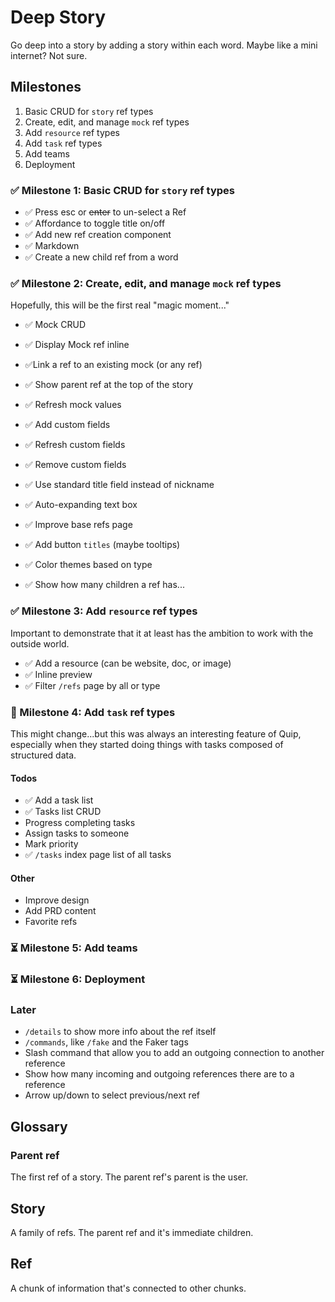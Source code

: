 # Deep Story

Go deep into a story by adding a story within each word. Maybe like a mini internet? Not sure.

## Milestones

1. Basic CRUD for `story` ref types
2. Create, edit, and manage `mock` ref types
3. Add `resource` ref types
4. Add `task` ref types
5. Add teams
6. Deployment

### ✅ Milestone 1: Basic CRUD for `story` ref types

- ✅ Press esc or ~~enter~~ to un-select a Ref
- ✅ Affordance to toggle title on/off
- ✅ Add new ref creation component
- ✅ Markdown
- ✅ Create a new child ref from a word

### ✅ Milestone 2: Create, edit, and manage `mock` ref types

Hopefully, this will be the first real "magic moment..."

- ✅ Mock CRUD
- ✅ Display Mock ref inline
- ✅Link a ref to an existing mock (or any ref)
- ✅ Show parent ref at the top of the story
- ✅ Refresh mock values
- ✅ Add custom fields
- ✅ Refresh custom fields
- ✅ Remove custom fields
- ✅ Use standard title field instead of nickname

- ✅ Auto-expanding text box
- ✅ Improve base refs page
- ✅ Add button `titles` (maybe tooltips)
- ✅ Color themes based on type
- ✅ Show how many children a ref has...

### ✅ Milestone 3: Add `resource` ref types

Important to demonstrate that it at least has the ambition to work with the outside world.

- ✅ Add a resource (can be website, doc, or image)
- ✅ Inline preview
- ✅ Filter `/refs` page by all or type

### 🚧 Milestone 4: Add `task` ref types

This might change...but this was always an interesting feature of Quip, especially when they started doing things with tasks composed of structured data.

#### Todos

- ✅ Add a task list
- ✅ Tasks list CRUD
- Progress completing tasks
- Assign tasks to someone
- Mark priority
- ✅ `/tasks` index page list of all tasks

#### Other

- Improve design
- Add PRD content
- Favorite refs

### ⏳ Milestone 5: Add teams

### ⏳ Milestone 6: Deployment

### Later

- `/details` to show more info about the ref itself
- `/commands`, like `/fake` and the Faker tags
- Slash command that allow you to add an outgoing connection to another reference
- Show how many incoming and outgoing references there are to a reference
- Arrow up/down to select previous/next ref

## Glossary

### Parent ref

The first ref of a story. The parent ref's parent is the user.

## Story

A family of refs. The parent ref and it's immediate children.

## Ref

A chunk of information that's connected to other chunks.
